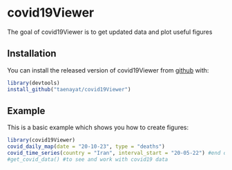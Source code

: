 
# covid19Viewer

<!-- badges: start -->
<!-- badges: end -->

The goal of covid19Viewer is to get updated data and plot useful figures

## Installation

You can install the released version of covid19Viewer from [github](https://github.com/taenayat/covid19Viewer) with:

``` r
library(devtools)
install_github("taenayat/covid19Viewer")
```

## Example

This is a basic example which shows you how to create figures:

``` r
library(covid19Viewer)
covid_daily_map(date = "20-10-23", type = "deaths")
covid_time_series(country = "Iran", interval_start = "20-05-22") #end of interval is today
#get_covid_data() #to see and work with covid19 data
```

